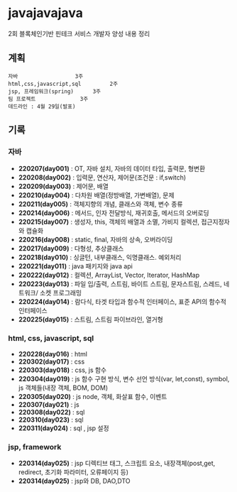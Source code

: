 # javajavajava
2회 블록체인기반 핀테크 서비스 개발자 양성 내용 정리

## 계획
	자바					3주
	html,css,javascript,sql			2주
	jsp, 프레임워크(spring)		3주
	팀 프로젝트				3주
	데드라인 : 4월 29일(발표)

## 기록
### 자바
- **220207(day001)**  : OT, 자바 설치, 자바의 데이터 타입, 출력문, 형변환  
- **220208(day002)**  : 입력문, 연산자, 제어문(조건문 : if,switch)  
- **220209(day003)**  : 제어문, 배열
- **220210(day004)**  : 다차원 배열(정방배열, 가변배열), 문제
- **220211(day005)**  : 객체지향의 개념, 클래스와 객체, 변수 종류 
- **220214(day006)**  : 메서드, 인자 전달방식, 재귀호출, 메서드의 오버로딩
- **220215(day007)**  : 생성자, this, 객체의 배열과 소멸, 가비지 컬렉션, 접근지정자와 캡슐화
- **220216(day008)**  : static, final, 자바의 상속, 오버라이딩
- **220217(day009)**  : 다형성, 추상클래스
- **220218(day010)**  : 싱글턴, 내부클래스, 익명클래스. 예외처리
- **220221(day011)**  : java 패키지와 java api
- **220222(day012)**  : 컬렉션, ArrayList, Vector, Iterator, HashMap
- **220223(day013)**  : 파일 입/출력, 스트림, 바이트 스트림, 문자스트림, 스레드, 네트워크/ 소켓 프로그래밍
- **220224(day014)**  : 람다식, 타겟 타입과 함수적 인터페이스, 표준 API의 함수적 인터페이스
- **220225(day015)**  : 스트림, 스트림 파이브라인, 열거형
### html, css, javascript, sql
- **220228(day016)**  : html
- **220302(day017)**  : css
- **220303(day018)**  : css, js 함수
- **220304(day019)**  : js 함수 구현 방식, 변수 선언 방식(var, let,const), symbol, js 객체들(내장 객체, BOM, DOM)
- **220305(day020)**  : js node, 객체, 화살표 함수, 이벤트
- **220307(day021)**  : js
- **220308(day022)**  : sql
- **220310(day023)**  : sql
- **220311(day024)**  : sql , jsp 설정
### jsp, framework
- **220314(day025)**  : jsp 디렉티브 태그, 스크립트 요소, 내장객체(post,get, redirect, 초기화 파라미터, 오류페이지 등)
- **220314(day025)**  : jsp와 DB, DAO,DTO
